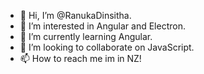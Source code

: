 - 👋 Hi, I’m @RanukaDinsitha.
- 👀 I’m interested in Angular and Electron.
- 🌱 I’m currently learning Angular.
- 💞️ I’m looking to collaborate on JavaScript. 
- 📫 How to reach me im in NZ!


